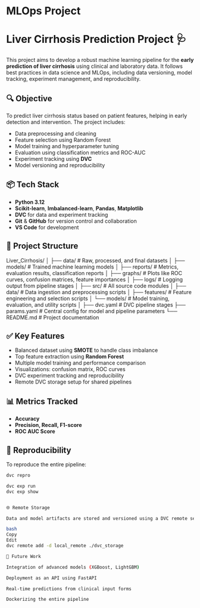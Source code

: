 # MLOps Project

# Liver Cirrhosis Prediction Project 🩺

This project aims to develop a robust machine learning pipeline for the **early prediction of liver cirrhosis** using clinical and laboratory data. It follows best practices in data science and MLOps, including data versioning, model tracking, experiment management, and reproducibility.

## 🔍 Objective

To predict liver cirrhosis status based on patient features, helping in early detection and intervention. The project includes:

- Data preprocessing and cleaning
- Feature selection using Random Forest
- Model training and hyperparameter tuning
- Evaluation using classification metrics and ROC-AUC
- Experiment tracking using **DVC**
- Model versioning and reproducibility

## 📦 Tech Stack

- **Python 3.12**
- **Scikit-learn**, **Imbalanced-learn**, **Pandas**, **Matplotlib**
- **DVC** for data and experiment tracking
- **Git** & **GitHub** for version control and collaboration
- **VS Code** for development

## 📁 Project Structure

Liver_Cirrhosis/
│
├── data/                   # Raw, processed, and final datasets
│
├── models/                 # Trained machine learning models
│
├── reports/                # Metrics, evaluation results, classification reports
│
├── graphs/                 # Plots like ROC curves, confusion matrices, feature importances
│
├── logs/                   # Logging output from pipeline stages
│
├── src/                    # All source code modules
│   ├── data/               # Data ingestion and preprocessing scripts
│   ├── features/           # Feature engineering and selection scripts
│   └── models/             # Model training, evaluation, and utility scripts
│
├── dvc.yaml                # DVC pipeline stages
├── params.yaml             # Central config for model and pipeline parameters
└── README.md               # Project documentation




## ✅ Key Features

- Balanced dataset using **SMOTE** to handle class imbalance
- Top feature extraction using **Random Forest**
- Multiple model training and performance comparison
- Visualizations: confusion matrix, ROC curves
- DVC experiment tracking and reproducibility
- Remote DVC storage setup for shared pipelines

## 📊 Metrics Tracked

- **Accuracy**
- **Precision, Recall, F1-score**
- **ROC AUC Score**

## 🔁 Reproducibility

To reproduce the entire pipeline:

```bash
dvc repro

dvc exp run
dvc exp show


🌐 Remote Storage

Data and model artifacts are stored and versioned using a DVC remote set at:

bash
Copy
Edit
dvc remote add -d local_remote ./dvc_storage

🧠 Future Work

Integration of advanced models (XGBoost, LightGBM)

Deployment as an API using FastAPI

Real-time predictions from clinical input forms

Dockerizing the entire pipeline

